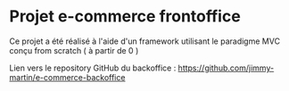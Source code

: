# Projet e-commerce frontoffice

Ce projet a été réalisé à l'aide d'un framework utilisant le paradigme MVC conçu from scratch ( à partir de 0 )

Lien vers le repository GitHub du backoffice : https://github.com/jimmy-martin/e-commerce-backoffice